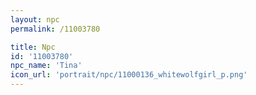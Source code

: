 ```yaml
---
layout: npc
permalink: /11003780

title: Npc
id: '11003780'
npc_name: 'Tina'
icon_url: 'portrait/npc/11000136_whitewolfgirl_p.png'
---
```

